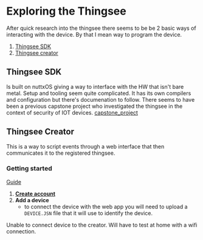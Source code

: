 # Exploring the Thingsee

After quick research into the thingsee there seems to be be 2 basic ways of interacting with the device. By that I mean way to program the device. 
1. [Thingsee SDK](https://github.com/thingsee/thingsee-sdk)
2. [Thingsee creator](https://app.thingsee.com/#/login)

## Thingsee SDK
Is built on nuttxOS giving a way to interface with the HW that isn't bare metal. Setup and tooling seem quite complicated. It has its own compilers and configuration but there's documenation to follow. There seems to have been a previous capstone project who investigated the thingsee in the context of security of IOT devices. [capstone_project](https://github.com/Python1320/capstone_project)

## Thingsee Creator
This is a way to script events through a web interface that then communicates it to the registered thingsee.

### Getting started
[Guide](https://thingsee.zendesk.com/hc/en-us/articles/203915761-How-to-register-your-device-to-Thingsee-Creator-Cloud)
1. **[Create account](https://app.thingsee.com/#/register)**
2. **Add a device** 
    - to connect the device with the web app you will need to upload a `DEVICE.JSN` file that it will use to identify the device. 

Unable to connect device to the creator. Will have to test at home with a wifi connection.
